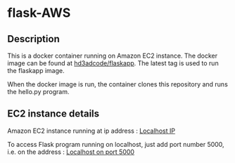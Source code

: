 # flask-AWS

## Description

This is a docker container running on Amazon EC2 instance. The docker image can be found at [hd3adcode/flaskapp](https://hub.docker.com/repository/docker/hd3adcode/flaskapp). The latest tag is used to run the flaskapp image.

When the docker image is run, the container clones this repository and runs the hello.py program. 

## EC2 instance details

Amazon EC2 instance running at ip address : [Localhost IP](54.152.52.210)

To access Flask program running on localhost, just add port number 5000, i.e. on the address : [Localhost on port 5000](54.152.52.210:5000)
